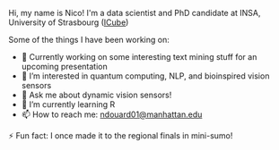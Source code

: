 Hi, my name is Nico! I'm a data scientist and PhD candidate at INSA, University of Strasbourg ([ICube](https://icube.unistra.fr/en/))

Some of the things I have been working on:

- 🔭 Currently working on some interesting text mining stuff for an upcoming presentation
- 👀 I’m interested in quantum computing, NLP, and bioinspired vision sensors
- 💬 Ask me about dynamic vision sensors!
- 🌱 I’m currently learning R
- 📫 How to reach me: ndouard01@manhattan.edu

⚡ Fun fact: I once made it to the regional finals in mini-sumo! 
